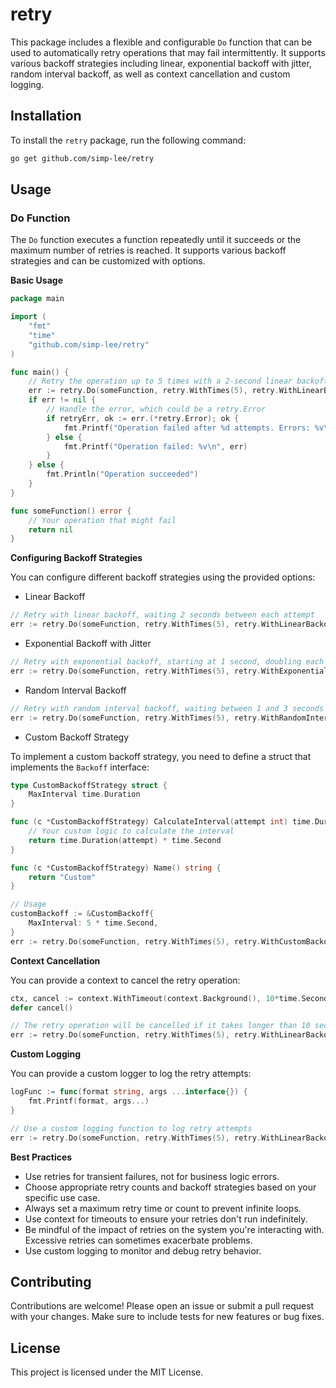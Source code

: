 # retry

This package includes a flexible and configurable `Do` function that can be used to automatically retry operations
that may fail intermittently. It supports various backoff strategies including linear, exponential backoff with
jitter, random interval backoff, as well as context cancellation and custom logging.

## Installation

To install the `retry` package, run the following command:

```bash
go get github.com/simp-lee/retry
```

## Usage

### Do Function

The `Do` function executes a function repeatedly until it succeeds or the maximum number of retries is reached. It 
supports various backoff strategies and can be customized with options.

**Basic Usage**

```go
package main

import (
	"fmt"
	"time"
	"github.com/simp-lee/retry"
)

func main() {
	// Retry the operation up to 5 times with a 2-second linear backoff
	err := retry.Do(someFunction, retry.WithTimes(5), retry.WithLinearBackoff(2*time.Second))
	if err != nil {
		// Handle the error, which could be a retry.Error
		if retryErr, ok := err.(*retry.Error); ok {
			fmt.Printf("Operation failed after %d attempts. Errors: %v\n", retryErr.MaxRetries, retryErr.Errors)
		} else {
			fmt.Printf("Operation failed: %v\n", err)
		}
	} else {
		fmt.Println("Operation succeeded")
	}
}

func someFunction() error {
	// Your operation that might fail
	return nil
}
```

**Configuring Backoff Strategies**

You can configure different backoff strategies using the provided options:

- Linear Backoff

```go
// Retry with linear backoff, waiting 2 seconds between each attempt
err := retry.Do(someFunction, retry.WithTimes(5), retry.WithLinearBackoff(2*time.Second))
```

- Exponential Backoff with Jitter

```go
// Retry with exponential backoff, starting at 1 second, doubling each time, up to 10 seconds, with up to 500ms of jitter
err := retry.Do(someFunction, retry.WithTimes(5), retry.WithExponentialBackoff(1*time.Second, 10*time.Second, 500*time.Millisecond))
```
- Random Interval Backoff

```go
// Retry with random interval backoff, waiting between 1 and 3 seconds between each attempt
err := retry.Do(someFunction, retry.WithTimes(5), retry.WithRandomIntervalBackoff(1*time.Second, 3*time.Second))
```

- Custom Backoff Strategy

To implement a custom backoff strategy, you need to define a struct that implements the `Backoff` interface:

```go
type CustomBackoffStrategy struct {
	MaxInterval time.Duration
}

func (c *CustomBackoffStrategy) CalculateInterval(attempt int) time.Duration {
	// Your custom logic to calculate the interval
	return time.Duration(attempt) * time.Second
}

func (c *CustomBackoffStrategy) Name() string {
	return "Custom"
}

// Usage
customBackoff := &CustomBackoff{
	MaxInterval: 5 * time.Second,
}
err := retry.Do(someFunction, retry.WithTimes(5), retry.WithCustomBackoff(customBackoff))
```

**Context Cancellation**

You can provide a context to cancel the retry operation:

```go
ctx, cancel := context.WithTimeout(context.Background(), 10*time.Second)
defer cancel()

// The retry operation will be cancelled if it takes longer than 10 seconds
err := retry.Do(someFunction, retry.WithTimes(5), retry.WithLinearBackoff(2*time.Second), retry.WithContext(ctx))
```

**Custom Logging**

You can provide a custom logger to log the retry attempts:

```go
logFunc := func(format string, args ...interface{}) {
	fmt.Printf(format, args...)
}

// Use a custom logging function to log retry attempts
err := retry.Do(someFunction, retry.WithTimes(5), retry.WithLinearBackoff(2*time.Second), retry.WithLogger(logFunc))
```

**Best Practices**

- Use retries for transient failures, not for business logic errors.
- Choose appropriate retry counts and backoff strategies based on your specific use case.
- Always set a maximum retry time or count to prevent infinite loops.
- Use context for timeouts to ensure your retries don't run indefinitely.
- Be mindful of the impact of retries on the system you're interacting with. Excessive retries can sometimes exacerbate problems.
- Use custom logging to monitor and debug retry behavior.

## Contributing

Contributions are welcome! Please open an issue or submit a pull request with your changes. Make sure to include tests for new features or bug fixes.

## License

This project is licensed under the MIT License.